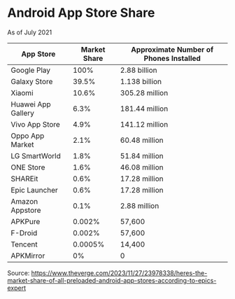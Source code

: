 # Android App Store Share
As of July 2021

| App Store          | Market Share | Approximate Number of Phones Installed |
|--------------------|--------------|----------------------------------------|
| Google Play        | 100%         | 2.88 billion                           |
| Galaxy Store       | 39.5%        | 1.138 billion                          |
| Xiaomi             | 10.6%        | 305.28 million                         |
| Huawei App Gallery | 6.3%         | 181.44 million                         |
| Vivo App Store     | 4.9%         | 141.12 million                         |
| Oppo App Market    | 2.1%         | 60.48 million                          |
| LG SmartWorld      | 1.8%         | 51.84 million                          |
| ONE Store          | 1.6%         | 46.08 million                          |
| SHAREit            | 0.6%         | 17.28 million                          |
| Epic Launcher      | 0.6%         | 17.28 million                          |
| Amazon Appstore    | 0.1%         | 2.88 million                           |
| APKPure            | 0.002%       | 57,600                                 |
| F-Droid            | 0.002%       | 57,600                                 |
| Tencent            | 0.0005%      | 14,400                                 |
| APKMirror          | 0%           | 0                                      |


Source: https://www.theverge.com/2023/11/27/23978338/heres-the-market-share-of-all-preloaded-android-app-stores-according-to-epics-expert
